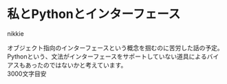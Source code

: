 # 私とPythonとインターフェース

nikkie

オブジェクト指向のインターフェースという概念を掴むのに苦労した話の予定。  
Pythonという、文法がインターフェースをサポートしていない道具によるバイアスもあったのではないかと考えています。  
3000文字目安
